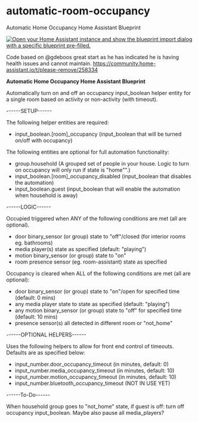 # automatic-room-occupancy
Automatic Home Occupancy Home Assistant Blueprint

[![Open your Home Assistant instance and show the blueprint import dialog with a specific blueprint pre-filled.](https://my.home-assistant.io/badges/blueprint_import.svg)](https://my.home-assistant.io/redirect/blueprint_import/?blueprint_url=https%3A%2F%2Fgithub.com%2Fkreene1987%2Fautomatic-room-occupancy%2Fblob%2Fmain%2Fautomatic-room-occupancy.yaml)

Code based on @gdeboos great start as he has indicated he is having health issues and cannot maintain. https://community.home-assistant.io/t/please-remove/258334

**Automatic Home Occupancy Home Assistant Blueprint**

Automatically turn on and off an occupancy input_boolean helper entity for a single room based on activity or non-activity (with timeout).

------SETUP------

The following helper entities are required:
- input_boolean.[room]_occupancy (input_boolean that will be turned on/off with occupancy)

The following entities are optional for full automation functionality:
- group.household (A grouped set of people in your house. Logic to turn on occupancy will only run if state is "home"".)
- input_boolean.[room]_occupancy_disabled (input_boolean that disables the automation)
- input_boolean.guest (input_boolean that will enable the automation when household is away)

------LOGIC------

Occupied triggered when ANY of the following conditions are met (all are optional).
- door binary_sensor (or group) state to "off"/closed (for interior rooms eg. bathrooms) 
- media player(s) state as specified (default: "playing")
- motion binary_sensor (or group) state to "on"
- room presence sensor (eg. room-assistant) state as specified

Occupancy is cleared when ALL of the following conditions are met (all are optional):
- door binary_sensor (or group) state to "on"/open for specified time (default: 0 mins)
- any media player state to state as specified (default: "playing")
- any motion binary_sensor (or group) state to "off" for specified time (default: 10 mins)
- presence sensor(s) all detected in different room or "not_home"

------OPTIONAL HELPERS------

Uses the following helpers to allow for front end control of timeouts. Defaults are as specified below:
- input_number.door_occupancy_timeout (in minutes, default: 0)
- input_number.media_occupancy_timeout (in minutes, default: 10)
- input_number.motion_occupancy_timeout (in minutes, default: 10)
- input_number.bluetooth_occupancy_timeout (NOT IN USE YET)

------To-Do------

When household group goes to "not_home" state, if guest is off: turn off occupancy input_boolean. 
  Maybe also pause all media_players?
